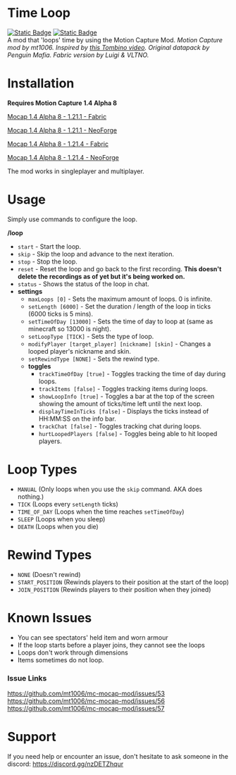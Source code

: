 # Time Loop
[![Static Badge](https://img.shields.io/badge/GitHub-Release-green?logo=Github)](https://github.com/VLTNOgithub/Time-Loop/releases/latest)
[![Static Badge](https://img.shields.io/badge/Modrinth-Release-green?logo=Modrinth)](https://modrinth.com/mod/timeloop/version/latest)
\
A mod that 'loops' time by using the Motion Capture Mod.
*Motion Capture mod by mt1006. Inspired by [this Tombino video](https://www.youtube.com/watch?v=i602-oh0a0c). Original datapack by Penguin Mafia. Fabric version by Luigi & VLTNO.*

# Installation
**Requires Motion Capture 1.4 Alpha 8**

[Mocap 1.4 Alpha 8 - 1.21.1 - Fabric](https://modrinth.com/mod/motion-capture/version/1.4-alpha-8-fabric-1.21.1)

[Mocap 1.4 Alpha 8 - 1.21.1 - NeoForge](https://modrinth.com/mod/motion-capture/version/1.4-alpha-8-neoforge-1.21.1)

[Mocap 1.4 Alpha 8 - 1.21.4 - Fabric](https://modrinth.com/mod/motion-capture/version/1.4-alpha-8-fabric-1.21.4)

[Mocap 1.4 Alpha 8 - 1.21.4 - NeoForge](https://modrinth.com/mod/motion-capture/version/1.4-alpha-8-neoforge-1.21.4)

The mod works in singleplayer and multiplayer.

# Usage
Simply use commands to configure the loop.

**/loop**
- `start` - Start the loop.
- `skip` - Skip the loop and advance to the next iteration.
- `stop` - Stop the loop.
- `reset` - Reset the loop and go back to the first recording. **This doesn't delete the recordings as of yet but it's being worked on.**
- `status` - Shows the status of the loop in chat.
- **settings**
    - `maxLoops [0]` - Sets the maximum amount of loops. 0 is infinite.
    - `setLength [6000]` - Set the duration / length of the loop in ticks (6000 ticks is 5 mins).
    - `setTimeOfDay [13000]` - Sets the time of day to loop at (same as minecraft so 13000 is night).
    - `setLoopType [TICK]` - Sets the type of loop.
    - `modifyPlayer [target_player] [nickname] [skin]` - Changes a looped player's nickname and skin.
    - `setRewindType [NONE]` - Sets the rewind type.
    - **toggles**
        - `trackTimeOfDay [true]` - Toggles tracking the time of day during loops.
        - `trackItems [false]` - Toggles tracking items during loops.
        - `showLoopInfo [true]` - Toggles a bar at the top of the screen showing the amount of ticks/time left until the next loop.
        - `displayTimeInTicks [false]` - Displays the ticks instead of HH:MM:SS on the info bar.
        - `trackChat [false]` - Toggles tracking chat during loops.
        - `hurtLoopedPlayers [false]` - Toggles being able to hit looped players.

# Loop Types
- `MANUAL` (Only loops when you use the `skip` command. AKA does nothing.)
- `TICK` (Loops every `setLength` ticks)
- `TIME_OF_DAY` (Loops when the time reaches `setTimeOfDay`)
- `SLEEP` (Loops when you sleep)
- `DEATH` (Loops when you die)

# Rewind Types
- `NONE` (Doesn't rewind)
- `START_POSITION` (Rewinds players to their position at the start of the loop)
- `JOIN_POSITION` (Rewinds players to their position when they joined)

# Known Issues
 - You can see spectators' held item and worn armour
 - If the loop starts before a player joins, they cannot see the loops
 - Loops don't work through dimensions
 - Items sometimes do not loop.

### Issue Links
https://github.com/mt1006/mc-mocap-mod/issues/53
https://github.com/mt1006/mc-mocap-mod/issues/56
https://github.com/mt1006/mc-mocap-mod/issues/57

# Support
If you need help or encounter an issue, don't hesitate to ask someone in the discord: https://discord.gg/nzDETZhqur
